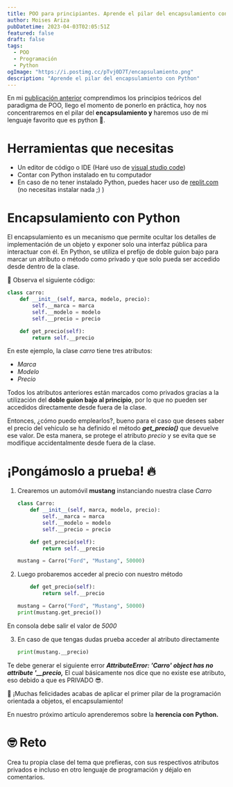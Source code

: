 ```yaml
---
title: POO para principiantes. Aprende el pilar del encapsulamiento con Python
author: Moises Ariza
pubDatetime: 2023-04-03T02:05:51Z
featured: false
draft: false
tags:
  - POO
  - Programación
  - Python
ogImage: "https://i.postimg.cc/pTvj0D7T/encapsulamiento.png"
description: "Aprende el pilar del encapsulamiento con Python"
---
```


En mi [publicación anterior](https://arizamoises.co/posts/introducci%C3%B3n-r%C3%A1pida-a-lo-que-es-la-programaci%C3%B3n-orientada-a-objetos-y-sus-caracter%C3%ADsticas/) comprendimos los principios teóricos del paradigma de POO, llego el momento de ponerlo en práctica, hoy nos concentraremos en el pilar del **encapsulamiento y** haremos uso de mi lenguaje favorito que es python 🐍.

# Herramientas que necesitas

- Un editor de código o IDE (Haré uso de [visual studio code](https://code.visualstudio.com/))
- Contar con Python instalado en tu computador
- En caso de no tener instalado Python, puedes hacer uso de [replit.com](https://replit.com/) (no necesitas instalar nada ;) )

# Encapsulamiento con Python

El encapsulamiento es un mecanismo que permite ocultar los detalles de implementación de un objeto y exponer solo una interfaz pública para interactuar con él. En Python, se utiliza el prefijo de doble guion bajo para marcar un atributo o método como privado y que solo pueda ser accedido desde dentro de la clase.

👀 Observa el siguiente código:

```python
class carro:
    def __init__(self, marca, modelo, precio):
        self.__marca = marca
        self.__modelo = modelo
        self.__precio = precio

    def get_precio(self):
        return self.__precio
```

En este ejemplo, la clase *carro* tiene tres atributos: 

- *Marca*
- *Modelo*
- *Precio*

Todos los atributos anteriores están marcados como privados gracias a la utilización del **doble guion bajo al principio**, por lo que no pueden ser accedidos directamente desde fuera de la clase. 

Entonces, ¿cómo puedo emplearlos?, bueno para el caso que desees saber el precio del vehículo se ha definido el método ***get_precio()*** que devuelve ese valor. De esta manera, se protege el atributo *precio* y se evita que se modifique accidentalmente desde fuera de la clase.

# ¡Pongámoslo a prueba! 🔥

1. Crearemos un automóvil **mustang** instanciando nuestra clase *Carro* 

    ```python
    class Carro:
        def __init__(self, marca, modelo, precio):
            self.__marca = marca
            self.__modelo = modelo
            self.__precio = precio

        def get_precio(self):
            return self.__precio

    mustang = Carro("Ford", "Mustang", 50000)
    ```

2. Luego probaremos acceder al precio con nuestro método
    
    ```python
        def get_precio(self):
            return self.__precio
    
    mustang = Carro("Ford", "Mustang", 50000)
    print(mustang.get_precio())
    ```

En consola debe salir el valor de *5000*

3. En caso de que tengas dudas prueba acceder al atributo directamente
    
    ```python
    print(mustang.__precio) 
    ```

Te debe generar el siguiente error  ***AttributeError: 'Carro' object has no attribute '__precio,*** El cual básicamente nos dice que no existe ese atributo, eso debido a que es PRIVADO 😎.

🎉 ¡Muchas felicidades acabas de aplicar el primer pilar de la programación orientada a objetos, el encapsulamiento!

En nuestro próximo artículo aprenderemos sobre la **herencia con Python.**

# 🤓 Reto

Crea tu propia clase del tema que prefieras, con sus respectivos atributos privados e incluso en otro lenguaje de programación y déjalo en comentarios.


